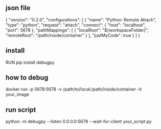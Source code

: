 
## json file
{
  "version": "0.2.0",
  "configurations": [
    {
      "name": "Python: Remote Attach",
      "type": "python",
      "request": "attach",
      "connect": {
        "host": "localhost",
        "port": 5678
      },
      "pathMappings": [
        {
          "localRoot": "${workspaceFolder}",
          "remoteRoot": "/path/inside/container"
        }
      ],
      "justMyCode": true
    }
  ]
}

## install 
RUN pip install debugpy

## how to debug
docker run -p 5678:5678 -v /path/to/local:/path/inside/container -it your_image

## run script 
python -m debugpy --listen 0.0.0.0:5678 --wait-for-client your_script.py